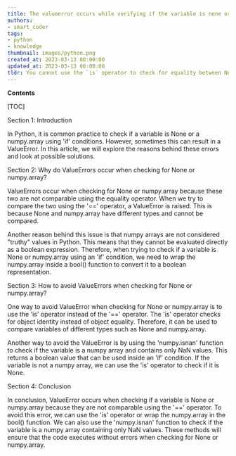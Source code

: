 ```yaml
---
title: The valueerror occurs while verifying if the variable is none or a numpy.array
authors:
- smart_coder
tags:
- python
- knowledge
thumbnail: images/python.png
created_at: 2023-03-13 00:00:00
updated_at: 2023-03-13 00:00:00
tldr: You cannot use the `is` operator to check for equality between None and numpy arrays.
---
```


**Contents**

[TOC]

Section 1: Introduction

In Python, it is common practice to check if a variable is None or a numpy.array using 'if' conditions. However, sometimes this can result in a ValueError. In this article, we will explore the reasons behind these errors and look at possible solutions.

Section 2: Why do ValueErrors occur when checking for None or numpy.array?

ValueErrors occur when checking for None or numpy.array because these two are not comparable using the equality operator. When we try to compare the two using the '==' operator, a ValueError is raised. This is because None and numpy.array have different types and cannot be compared.

Another reason behind this issue is that numpy arrays are not considered "truthy" values in Python. This means that they cannot be evaluated directly as a boolean expression. Therefore, when trying to check if a variable is None or numpy.array using an 'if' condition, we need to wrap the numpy.array inside a bool() function to convert it to a boolean representation.

Section 3: How to avoid ValueErrors when checking for None or numpy.array?

One way to avoid ValueError when checking for None or numpy.array is to use the 'is' operator instead of the '==' operator. The 'is' operator checks for object identity instead of object equality. Therefore, it can be used to compare variables of different types such as None and numpy.array.

Another way to avoid the ValueError is by using the 'numpy.isnan' function to check if the variable is a numpy array and contains only NaN values. This returns a boolean value that can be used inside an 'if' condition. If the variable is not a numpy array, we can use the 'is' operator to check if it is None.

Section 4: Conclusion

In conclusion, ValueError occurs when checking if a variable is None or numpy.array because they are not comparable using the '==' operator. To avoid this error, we can use the 'is' operator or wrap the numpy.array in the bool() function. We can also use the 'numpy.isnan' function to check if the variable is a numpy array containing only NaN values. These methods will ensure that the code executes without errors when checking for None or numpy.array.
